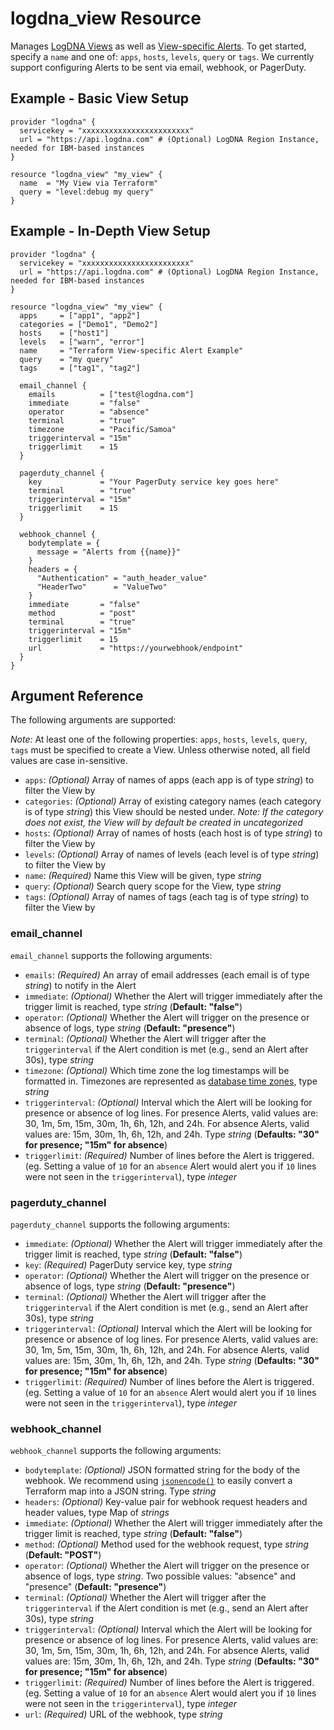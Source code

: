 # logdna_view Resource

Manages [LogDNA Views](https://docs.logdna.com/docs/views) as well as [View-specific Alerts](https://docs.logdna.com/docs/alerts#how-to-attach-an-alert-to-an-existing-view). To get started, specify a `name` and one of: `apps`, `hosts`, `levels`, `query` or `tags`. We currently support configuring Alerts to be sent via email, webhook, or PagerDuty.

## Example - Basic View Setup

```hcl
provider "logdna" {
  servicekey = "xxxxxxxxxxxxxxxxxxxxxxxx"
  url = "https://api.logdna.com" # (Optional) LogDNA Region Instance, needed for IBM-based instances
}

resource "logdna_view" "my_view" {
  name  = "My View via Terraform"
  query = "level:debug my query"
}
```

## Example - In-Depth View Setup

```hcl
provider "logdna" {
  servicekey = "xxxxxxxxxxxxxxxxxxxxxxxx"
  url = "https://api.logdna.com" # (Optional) LogDNA Region Instance, needed for IBM-based instances
}

resource "logdna_view" "my_view" {
  apps     = ["app1", "app2"]
  categories = ["Demo1", "Demo2"]
  hosts    = ["host1"]
  levels   = ["warn", "error"]
  name     = "Terraform View-specific Alert Example"
  query    = "my query"
  tags     = ["tag1", "tag2"]

  email_channel {
    emails          = ["test@logdna.com"]
    immediate       = "false"
    operator        = "absence"
    terminal        = "true"
    timezone        = "Pacific/Samoa"
    triggerinterval = "15m"
    triggerlimit    = 15
  }
  
  pagerduty_channel {
    key             = "Your PagerDuty service key goes here"
    terminal        = "true"
    triggerinterval = "15m"
    triggerlimit    = 15
  }

  webhook_channel {
    bodytemplate = {
      message = "Alerts from {{name}}"
    }
    headers = {
      "Authentication" = "auth_header_value"
      "HeaderTwo"      = "ValueTwo"
    }
    immediate       = "false"
    method          = "post"
    terminal        = "true"
    triggerinterval = "15m"
    triggerlimit    = 15
    url             = "https://yourwebhook/endpoint"
  }
}
```

## Argument Reference

The following arguments are supported:

_Note:_ At least one of the following properties: `apps`, `hosts`, `levels`, `query`, `tags` must be specified to create a View. Unless otherwise noted, all field values are case in-sensitive.
- `apps`: _(Optional)_ Array of names of apps (each app is of type _string_) to filter the View by
- `categories`: _(Optional)_ Array of existing category names (each category is of type _string_) this View should be nested under. _Note: If the category does not exist, the View will by default be created in uncategorized_
- `hosts`: _(Optional)_ Array of names of hosts (each host is of type _string_) to filter the View by
- `levels`: _(Optional)_ Array of names of levels (each level is of type _string_) to filter the View by
- `name`: _(Required)_ Name this View will be given, type _string_
- `query`: _(Optional)_  Search query scope for the View, type _string_
- `tags`: _(Optional)_ Array of names of tags (each tag is of type _string_) to filter the View by

### email_channel

`email_channel` supports the following arguments:

- `emails`: _(Required)_ An array of email addresses (each email is of type _string_) to notify in the Alert
- `immediate`: _(Optional)_ Whether the Alert will trigger immediately after the trigger limit is reached, type _string_ (**Default: "false"**)
- `operator`: _(Optional)_ Whether the Alert will trigger on the presence or absence of logs, type _string_ (**Default: "presence"**)
- `terminal`: _(Optional)_ Whether the Alert will trigger after the `triggerinterval` if the Alert condition is met (e.g., send an Alert after 30s), type _string_
- `timezone`: _(Optional)_ Which time zone the log timestamps will be formatted in. Timezones are represented as [database time zones](https://en.wikipedia.org/wiki/List_of_tz_database_time_zones), type _string_
- `triggerinterval`: _(Optional)_ Interval which the Alert will be looking for presence or absence of log lines. For presence Alerts, valid values are: 30, 1m, 5m, 15m, 30m, 1h, 6h, 12h, and 24h. For absence Alerts, valid values are: 15m, 30m, 1h, 6h, 12h, and 24h. Type _string_ (**Defaults: "30" for presence; "15m" for absence**)
- `triggerlimit`: _(Required)_ Number of lines before the Alert is triggered. (eg. Setting a value of `10` for an `absence` Alert would alert you if `10` lines were not seen in the `triggerinterval`), type _integer_

### pagerduty_channel

`pagerduty_channel` supports the following arguments:

- `immediate`: _(Optional)_ Whether the Alert will trigger immediately after the trigger limit is reached, type _string_ (**Default: "false"**)
- `key`: _(Required)_ PagerDuty service key, type _string_
- `operator`: _(Optional)_ Whether the Alert will trigger on the presence or absence of logs, type _string_ (**Default: "presence"**)
- `terminal`: _(Optional)_ Whether the Alert will trigger after the `triggerinterval` if the Alert condition is met (e.g., send an Alert after 30s), type _string_
- `triggerinterval`: _(Optional)_ Interval which the Alert will be looking for presence or absence of log lines. For presence Alerts, valid values are: 30, 1m, 5m, 15m, 30m, 1h, 6h, 12h, and 24h. For absence Alerts, valid values are: 15m, 30m, 1h, 6h, 12h, and 24h. Type _string_ (**Defaults: "30" for presence; "15m" for absence**)
- `triggerlimit`: _(Required)_ Number of lines before the Alert is triggered. (eg. Setting a value of `10` for an `absence` Alert would alert you if `10` lines were not seen in the `triggerinterval`), type _integer_

### webhook_channel

`webhook_channel` supports the following arguments:

- `bodytemplate`: _(Optional)_ JSON formatted string for the body of the webhook. We recommend using [`jsonencode()`](https://www.terraform.io/docs/configuration/functions/jsonencode.html) to easily convert a Terraform map into a JSON string. Type _string_
- `headers`: _(Optional)_ Key-value pair for webhook request headers and header values, type Map of _strings_
- `immediate`: _(Optional)_ Whether the Alert will trigger immediately after the trigger limit is reached, type _string_ (**Default: "false"**)
- `method`: _(Optional)_ Method used for the webhook request, type _string_ (**Default: "POST"**)
- `operator`: _(Optional)_ Whether the Alert will trigger on the presence or absence of logs, type _string_. Two possible values: "absence" and "presence" (**Default: "presence"**)
- `terminal`: _(Optional)_ Whether the Alert will trigger after the `triggerinterval` if the Alert condition is met (e.g., send an Alert after 30s), type _string_
- `triggerinterval`: _(Optional)_ Interval which the Alert will be looking for presence or absence of log lines. For presence Alerts, valid values are: 30, 1m, 5m, 15m, 30m, 1h, 6h, 12h, and 24h. For absence Alerts, valid values are: 15m, 30m, 1h, 6h, 12h, and 24h. Type _string_ (**Defaults: "30" for presence; "15m" for absence**)
- `triggerlimit`: _(Required)_ Number of lines before the Alert is triggered. (eg. Setting a value of `10` for an `absence` Alert would alert you if `10` lines were not seen in the `triggerinterval`), type _integer_
- `url`: _(Required)_ URL of the webhook, type _string_


